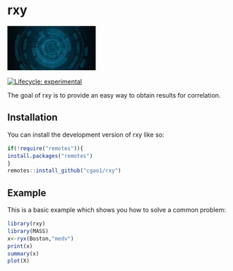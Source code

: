 # rxy

<img src="image.jpg" width="200"/>

<!-- badges: start -->

[![Lifecycle: experimental](https://img.shields.io/badge/lifecycle-experimental-orange.svg)](https://lifecycle.r-lib.org/articles/stages.html#experimental)

<!-- badges: end -->

The goal of rxy is to provide an easy way to obtain results for correlation.

## Installation

You can install the development version of rxy like so:

``` r
if(!require("remotes")){
install.packages("remotes")
}
remotes::install_github("cgao1/rxy")
```

## Example

This is a basic example which shows you how to solve a common problem:

``` r
library(rxy)
library(MASS)
x<-ryx(Boston,"medv")
print(x)
summary(x)
plot(X)
```
